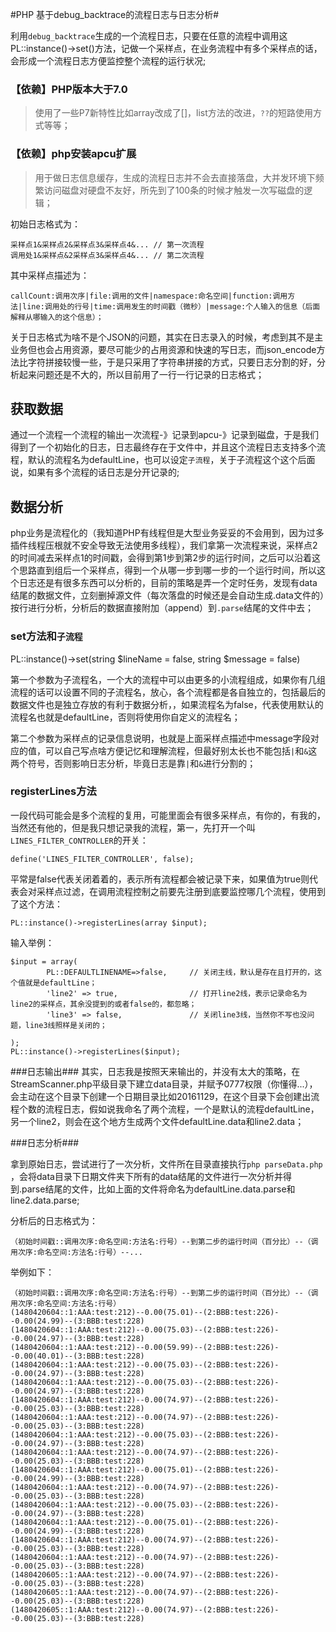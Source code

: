 #PHP 基于debug_backtrace的流程日志与日志分析#

利用`debug_backtrace`生成的一个流程日志，只要在任意的流程中调用这PL::instance()->set()方法，记做一个采样点，在业务流程中有多个采样点的话，会形成一个流程日志方便监控整个流程的运行状况;


### 【依赖】PHP版本大于7.0 ###
> 使用了一些P7新特性比如array改成了[]，list方法的改进，`??`的短路使用方式等等；


### 【依赖】php安装apcu扩展 ###
> 用于做日志信息缓存，生成的流程日志并不会去直接落盘，大并发环境下频繁访问磁盘对硬盘不友好，所先到了100条的时候才触发一次写磁盘的逻辑；


初始日志格式为：

	采样点1&采样点2&采样点3&采样点4&... // 第一次流程	
	调用处1&采样点&2采样点3&采样点4&... // 第二次流程	

其中采样点描述为：

	callCount:调用次序|file:调用的文件|namespace:命名空间|function:调用方法|line:调用处的行号|time:调用发生的时间戳（微秒）|message:个人输入的信息（后面解释从哪输入的这个信息）；


关于日志格式为啥不是个JSON的问题，其实在日志录入的时候，考虑到其不是主业务但也会占用资源，要尽可能少的占用资源和快速的写日志，而json_encode方法比字符拼接较慢一些，于是只采用了字符串拼接的方式，只要日志分割的好，分析起来问题还是不大的，所以目前用了一行一行记录的日志格式；

## 获取数据 ##

通过一个流程一个流程的输出一次流程-》记录到apcu-》记录到磁盘，于是我们得到了一个初始化的日志，日志最终存在于文件中，并且这个流程日志支持多个流程，默认的流程名为defaultLine，也可以设定`子流程`，关于子流程这个这个后面说，如果有多个流程的话日志是分开记录的;


## 数据分析 ##
php业务是流程化的（我知道PHP有线程但是大型业务妥妥的不会用到，因为过多插件线程压根就不安全导致无法使用多线程），我们拿第一次流程来说，采样点2的时间减去采样点1的时间戳，会得到第1步到第2步的运行时间，之后可以沿着这个思路直到组后一个采样点，得到一个从哪一步到哪一步的一个运行时间，所以这个日志还是有很多东西可以分析的，目前的策略是弄一个定时任务，发现有data结尾的数据文件，立刻删掉源文件（每次落盘的时候还是会自动生成.data文件的）按行进行分析，分析后的数据直接附加（append）到`.parse`结尾的文件中去；


### set方法和`子流程` ###
PL::instance()->set(string $lineName = false, string $message = false) 	

第一个参数为子流程名，一个大的流程中可以由更多的小流程组成，如果你有几组流程的话可以设置不同的子流程名，放心，各个流程都是各自独立的，包括最后的数据文件也是独立存放的有利于数据分析，，如果流程名为false，代表使用默认的流程名也就是defaultLine，否则将使用你自定义的流程名；


第二个参数为采样点的记录信息说明，也就是上面采样点描述中message字段对应的值，可以自己写点啥方便记忆和理解流程，但最好别太长也不能包括`|`和`&`这两个符号，否则影响日志分析，毕竟日志是靠`|`和`&`进行分割的；

### registerLines方法 ###
一段代码可能会是多个流程的复用，可能里面会有很多采样点，有你的，有我的，当然还有他的，但是我只想记录我的流程，第一，先打开一个叫`LINES_FILTER_CONTROLLER`的开关：

	define('LINES_FILTER_CONTROLLER', false);       

平常是false代表关闭着着的，表示所有流程都会被记录下来，如果值为true则代表会对采样点过滤，在调用流程控制之前要先注册到底要监控哪几个流程，使用到了这个方法：

	PL::instance()->registerLines(array $input);
输入举例：

	$input = array(
			PL::DEFAULTLINENAME=>false,     // 关闭主线，默认是存在且打开的，这个值就是defaultLine；
			'line2' => true,                // 打开line2线，表示记录命名为line2的采样点，其余没提到的或者false的，都忽略；
			'line3' => false,               // 关闭line3线，当然你不写也没问题，line3线照样是关闭的；

	);
	PL::instance()->registerLines($input);

###日志输出###
其实，日志我是按照天来输出的，并没有太大的策略，在StreamScanner.php平级目录下建立data目录，并赋予0777权限（你懂得...），会主动在这个目录下创建一个日期目录比如20161129，在这个目录下会创建出流程个数的流程日志，假如说我命名了两个流程，一个是默认的流程defaultLine，另一个line2，则会在这个地方生成两个文件defaultLine.data和line2.data；


###日志分析###

拿到原始日志，尝试进行了一次分析，文件所在目录直接执行`php parseData.php` ，会将data目录下日期文件夹下所有的data结尾的文件进行一次分析并得到.parse结尾的文件，比如上面的文件将命名为defaultLine.data.parse和line2.data.parse;


分析后的日志格式为：

	（初始时间戳::调用次序:命名空间:方法名:行号）--到第二步的运行时间（百分比）--（调用次序:命名空间:方法名:行号）--...


举例如下：

	（初始时间戳::调用次序:命名空间:方法名:行号）--到第二步的运行时间（百分比）--（调用次序:命名空间:方法名:行号）
	(1480420604::1:AAA:test:212)--0.00(75.01)--(2:BBB:test:226)--0.00(24.99)--(3:BBB:test:228)
	(1480420604::1:AAA:test:212)--0.00(75.03)--(2:BBB:test:226)--0.00(24.97)--(3:BBB:test:228)
	(1480420604::1:AAA:test:212)--0.00(59.99)--(2:BBB:test:226)--0.00(40.01)--(3:BBB:test:228)
	(1480420604::1:AAA:test:212)--0.00(75.03)--(2:BBB:test:226)--0.00(24.97)--(3:BBB:test:228)
	(1480420604::1:AAA:test:212)--0.00(75.03)--(2:BBB:test:226)--0.00(24.97)--(3:BBB:test:228)
	(1480420604::1:AAA:test:212)--0.00(74.97)--(2:BBB:test:226)--0.00(25.03)--(3:BBB:test:228)
	(1480420604::1:AAA:test:212)--0.00(74.97)--(2:BBB:test:226)--0.00(25.03)--(3:BBB:test:228)
	(1480420604::1:AAA:test:212)--0.00(75.03)--(2:BBB:test:226)--0.00(24.97)--(3:BBB:test:228)
	(1480420604::1:AAA:test:212)--0.00(74.97)--(2:BBB:test:226)--0.00(25.03)--(3:BBB:test:228)
	(1480420604::1:AAA:test:212)--0.00(75.01)--(2:BBB:test:226)--0.00(24.99)--(3:BBB:test:228)
	(1480420604::1:AAA:test:212)--0.00(74.97)--(2:BBB:test:226)--0.00(25.03)--(3:BBB:test:228)
	(1480420604::1:AAA:test:212)--0.00(75.03)--(2:BBB:test:226)--0.00(24.97)--(3:BBB:test:228)
	(1480420604::1:AAA:test:212)--0.00(75.01)--(2:BBB:test:226)--0.00(24.99)--(3:BBB:test:228)
	(1480420604::1:AAA:test:212)--0.00(74.97)--(2:BBB:test:226)--0.00(25.03)--(3:BBB:test:228)
	(1480420604::1:AAA:test:212)--0.00(74.97)--(2:BBB:test:226)--0.00(25.03)--(3:BBB:test:228)
	(1480420605::1:AAA:test:212)--0.00(74.97)--(2:BBB:test:226)--0.00(25.03)--(3:BBB:test:228)
	(1480420605::1:AAA:test:212)--0.00(74.97)--(2:BBB:test:226)--0.00(25.03)--(3:BBB:test:228)
	(1480420605::1:AAA:test:212)--0.00(74.97)--(2:BBB:test:226)--0.00(25.03)--(3:BBB:test:228)

